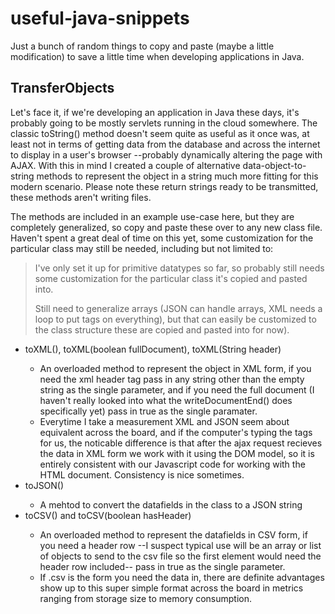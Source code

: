 # useful-java-snippets
Just a bunch of random things to copy and paste (maybe a little modification) to save a little time when developing applications in Java.


<h2>TransferObjects</h2>
<p>Let's face it, if we're developing an application in Java these days, it's probably going to be mostly servlets running in the cloud somewhere. The classic toString() method doesn't seem quite as useful as it once was, at least not in terms of getting data from the database and across the internet to display in a user's browser --probably dynamically altering the page with AJAX. With this in mind I created a couple of alternative data-object-to-string methods to represent the object in a string much more fitting for this modern scenario. Please note these return strings ready to be transmitted, these methods aren't writing files.</p>
<p>The methods are included in an example use-case here, but they are completely generalized, so copy and paste these over to any new class file. Haven't spent a great deal of time on this yet, some customization for the particular class may still be needed, including but not limited to: </p>

<blockquote>
  <p>I've only set it up for primitive datatypes so far, so probably still needs some customization for the particular class it's copied and pasted into.</p>

  <p>Still need to generalize arrays (JSON can handle arrays, XML needs a loop to put tags on everything), but that can easily be customized to the class structure these are copied and pasted into for now).</p>

</blockquote>


<ul>
  <li>toXML(), toXML(boolean fullDocument), toXML(String header)</li>
    <ul>
      <li>An overloaded method to represent the object in XML form, if you need the xml header tag pass in any string other than the empty string as the single parameter, and if you need the full document (I haven't really looked into what the writeDocumentEnd() does specifically yet) pass in true as the single paramater.</li>
      <li>Everytime I take a measurement XML and JSON seem about equivalent across the board, and if the computer's typing the tags for us, the noticable difference is that after the ajax request recieves the data in XML form we work with it using the DOM model, so it is entirely consistent with our Javascript code for working with the HTML document. Consistency is nice sometimes.</li>
    </ul>
  <li>toJSON()</li>
    <ul>
      <li>A mehtod to convert the datafields in the class to a JSON string</li>
    </ul>
  <li>toCSV() and toCSV(boolean hasHeader)</li>
    <ul>
      <li>An overloaded method to represent the datafields in CSV form, if you need a header row --I suspect typical use will be an array or list of objects to send to the csv file so the first element would need the header row included-- pass in true as the single parameter.</li>
      <li>If .csv is the form you need the data in, there are definite advantages show up to this super simple format across the board in metrics ranging from storage size to memory consumption.</li>
    </ul>
</ul>



